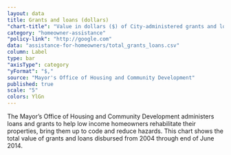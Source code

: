 ```yaml
---
layout: data
title: Grants and loans (dollars)
"chart-title": "Value in dollars ($) of City-administered grants and loans for homeowners, 2004-2014 Q2"
category: "homeowner-assistance"
"policy-link": "http://google.com"
data: "assistance-for-homeowners/total_grants_loans.csv"
column: Label
type: bar
"axisType": category
"yFormat": "$,"
source: "Mayor's Office of Housing and Community Development"
published: true
scale: "5"
colors: YlGn
---
```


The Mayor’s Office of Housing and Community Development administers loans and grants to help low income homeowners rehabilitate their properties, bring them up to code and reduce hazards. This chart shows the total value of grants and loans disbursed from 2004 through end of June 2014.